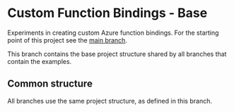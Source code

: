 # Custom Function Bindings - Base

Experiments in creating custom Azure function bindings. For the starting point of this project see the [main branch](https://github.com/dtewinkel/custom-function-bindings).

This branch contains the base project structure shared by all branches that contain the examples.

## Common structure

All branches use the same project structure, as defined in this branch.
